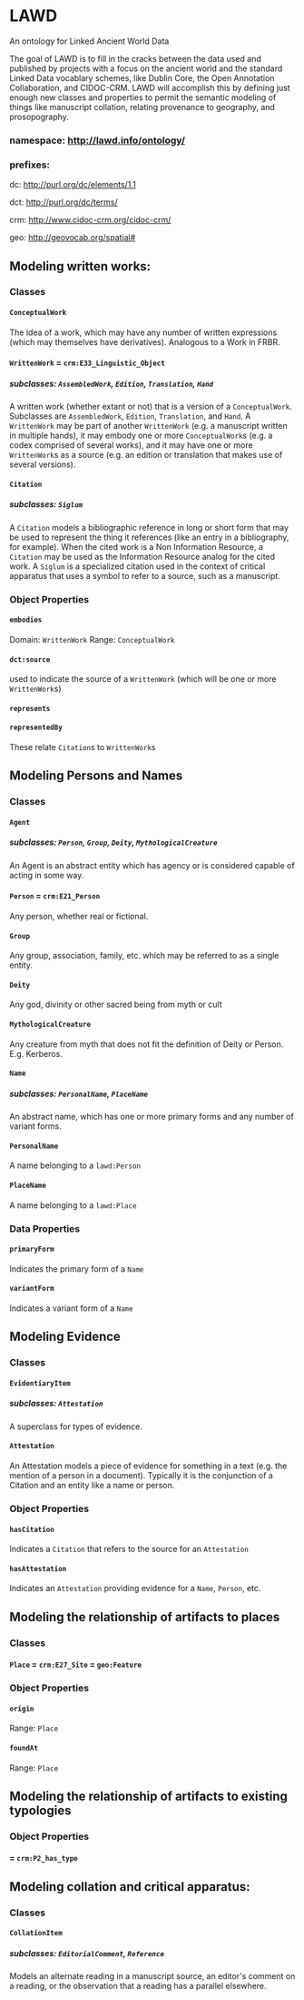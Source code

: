 LAWD
====

An ontology for Linked Ancient World Data

The goal of LAWD is to fill in the cracks between the data used and published by projects with a focus on the 
ancient world and the standard Linked Data vocablary schemes, like Dublin Core, the Open Annotation Collaboration, 
and CIDOC-CRM. LAWD will accomplish this by defining just enough new classes and properties to permit the semantic 
modeling of things like manuscript collation, relating provenance to geography, and prosopography. 

### namespace: http://lawd.info/ontology/ 
### prefixes:
dc: http://purl.org/dc/elements/1.1

dct: http://purl.org/dc/terms/

crm: http://www.cidoc-crm.org/cidoc-crm/

geo: http://geovocab.org/spatial#


## Modeling written works:

### Classes

#### `ConceptualWork`
The idea of a work, which may have any number of written expressions (which may themselves have derivatives). 
Analogous to a Work in FRBR.  

#### `WrittenWork` = `crm:E33_Linguistic_Object`
##### subclasses: `AssembledWork`, `Edition`, `Translation`, `Hand`
A written work (whether extant or not) that is a version of a `ConceptualWork`. Subclasses are `AssembledWork`, 
`Edition`, `Translation`, and `Hand`. A `WrittenWork` may be part of another `WrittenWork` (e.g. a manuscript 
written in multiple hands), it may embody one or more `ConceptualWork`s (e.g. a codex comprised of several works), 
and it may have one or more `WrittenWork`s as a source (e.g. an edition or translation that makes use of 
several versions).

#### `Citation`
##### subclasses: `Siglum`
A `Citation` models a bibliographic reference in long or short form that may be used to represent the thing 
it references (like an entry in a bibliography, for example). When the cited work is a Non Information Resource, a
`Citation` may be used as the Information Resource analog for the cited work. A `Siglum` is a specialized citation
used in the context of critical apparatus that uses a symbol to refer to a source, such as a manuscript.

### Object Properties

#### `embodies` 
Domain: `WrittenWork`
Range: `ConceptualWork`

#### `dct:source`
used to indicate the source of a `WrittenWork` (which will be one or more `WrittenWork`s)

#### `represents`
#### `representedBy`
These relate `Citation`s to `WrittenWork`s

## Modeling Persons and Names

### Classes
#### `Agent`
##### subclasses: `Person`, `Group`, `Deity`, `MythologicalCreature`
An Agent is an abstract entity which has agency or is considered capable of acting in some way.

#### `Person` = `crm:E21_Person`
Any person, whether real or fictional.

#### `Group`
Any group, association, family, etc. which may be referred to as a single entity.

#### `Deity`
Any god, divinity or other sacred being from myth or cult

#### `MythologicalCreature`
Any creature from myth that does not fit the definition of Deity or Person. E.g. Kerberos.

#### `Name`
##### subclasses: `PersonalName`, `PlaceName`
An abstract name, which has one or more primary forms and any number of variant forms.

#### `PersonalName`
A name belonging to a `lawd:Person`

#### `PlaceName`
A name belonging to a `lawd:Place`

### Data Properties

#### `primaryForm`
Indicates the primary form of a `Name`

#### `variantForm`
Indicates a variant form of a `Name`

## Modeling Evidence

### Classes
#### `EvidentiaryItem`
##### subclasses: `Attestation`
A superclass for types of evidence.

#### `Attestation`
An Attestation models a piece of evidence for something in a text (e.g. the mention of a person in a document). Typically it is the conjunction of a Citation and an entity like a name or person.

### Object Properties

#### `hasCitation`
Indicates a `Citation` that refers to the source for an `Attestation`

#### `hasAttestation`
Indicates an `Attestation` providing evidence for a `Name`, `Person`, etc.

## Modeling the relationship of artifacts to places

### Classes
#### `Place` = `crm:E27_Site` = `geo:Feature`

### Object Properties

#### `origin`
Range: `Place`

#### `foundAt`
Range: `Place`

## Modeling the relationship of artifacts to existing typologies

### Object Properties

#### = `crm:P2_has_type`

## Modeling collation and critical apparatus:

### Classes

#### `CollationItem`
##### subclasses: `EditorialComment`, `Reference`
Models an alternate reading in a manuscript source, an editor's comment on a reading, or the observation that
a reading has a parallel elsewhere.








